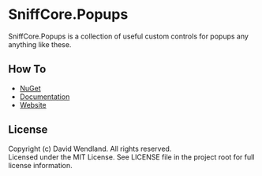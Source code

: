 SniffCore.Popups
===

SniffCore.Popups is a collection of useful custom controls for popups any anything like these.

## How To
* [NuGet](https://www.nuget.org/packages/SniffCore.Popups)
* [Documentation](http://documentation.sniffcore.com/)
* [Website](http://sniffcore.com)

## License

Copyright (c) David Wendland. All rights reserved.  
Licensed under the MIT License. See LICENSE file in the project root for full license information.
